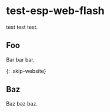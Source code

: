 # test-esp-web-flash

test test test.

## Foo

Bar bar bar.

{: .skip-website}

## Baz

Baz baz baz.

